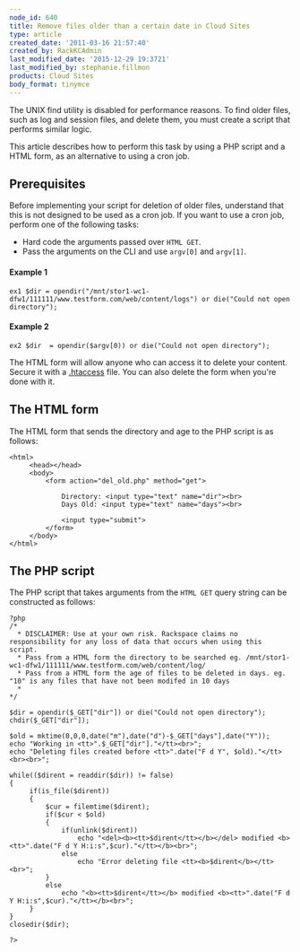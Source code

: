 ```yaml
---
node_id: 640
title: Remove files older than a certain date in Cloud Sites
type: article
created_date: '2011-03-16 21:57:40'
created_by: RackKCAdmin
last_modified_date: '2015-12-29 19:3721'
last_modified_by: stephanie.fillmon
products: Cloud Sites
body_format: tinymce
---
```


The UNIX find utility is disabled for performance reasons. To find older
files, such as log and session files, and delete them, you must create a
script that performs similar logic.

This article describes how to perform this task by using a PHP script
and a HTML form, as an alternative to using a cron job.

Prerequisites
-------------

Before implementing your script for deletion of older files, understand
that this is not designed to be used as a cron job. If you want to use a
cron job, perform one of the following tasks:

-   Hard code the arguments passed over `HTML GET`.
-   Pass the arguments on the CLI and use `argv[0]` and `argv[1]`.

#### Example 1

    ex1 $dir = opendir("/mnt/stor1-wc1-dfw1/111111/www.testform.com/web/content/logs") or die("Could not open directory");

#### Example 2

    ex2 $dir  = opendir($argv[0)) or die("Could not open directory");

The HTML form will allow anyone who can access it to delete your
content. Secure it with a
[.htaccess](http://www.rackspace.com/knowledge_center/article/rackspace-cloud-essentials-tips-and-tricks-for-htaccess-and-webconfig)
file. You can also delete the form when you're done with it.

The HTML form
-------------

The HTML form that sends the directory and age to the PHP script is as
follows:

    <html>
         <head></head>
         <body>
             <form action="del_old.php" method="get">

                 Directory: <input type="text" name="dir"><br>
                 Days Old: <input type="text" name="days"><br>

                 <input type="submit">
             </form>
         </body>
    </html>

The PHP script
--------------

The PHP script that takes arguments from the `HTML GET` query string can
be constructed as follows:

    ?php
    /*
      * DISCLAIMER: Use at your own risk. Rackspace claims no responsibility for any loss of data that occurs when using this script.
      * Pass from a HTML form the directory to be searched eg. /mnt/stor1-wc1-dfw1/111111/www.testform.com/web/content/log/
      * Pass from a HTML form the age of files to be deleted in days. eg. "10" is any files that have not been modifed in 10 days
      *
    */

    $dir = opendir($_GET["dir"]) or die("Could not open directory");
    chdir($_GET["dir"]);

    $old = mktime(0,0,0,date("m"),date("d")-$_GET["days"],date("Y"));
    echo "Working in <tt>".$_GET["dir"]."</tt><br>";
    echo "Deleting files created before <tt>".date("F d Y", $old)."</tt><br><br>";

    while(($dirent = readdir($dir)) != false)
    {
         if(is_file($dirent))
         {
             $cur = filemtime($dirent);
             if($cur < $old)
             {
                 if(unlink($dirent))
                     echo "<del><b><tt>$dirent</tt></b></del> modified <b><tt>".date("F d Y H:i:s",$cur)."</tt></b><br>";
                 else
                     echo "Error deleting file <tt><b>$dirent</b></tt><br>";
             }
             else
                 echo "<b><tt>$dirent</tt></b> modified <b><tt>".date("F d Y H:i:s",$cur)."</tt></b><br>";
         }
    }
    closedir($dir);

    ?>

 

